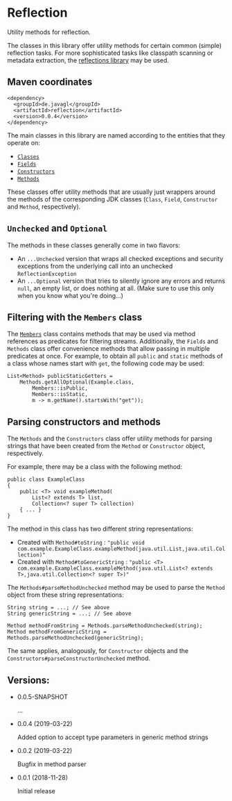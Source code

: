# Reflection

Utility methods for reflection.

The classes in this library offer utility methods for certain common (simple)
reflection tasks. For more sophisticated tasks like classpath scanning or
metadata extraction, the [reflections library](https://github.com/ronmamo/reflections)
may be used.

## Maven coordinates

    <dependency>
      <groupId>de.javagl</groupId>
      <artifactId>reflection</artifactId>
      <version>0.0.4</version>
    </dependency> 

The main classes in this library are named according to the entities that
they operate on:

- [`Classes`](https://github.com/javagl/Reflection/blob/master/src/main/java/de/javagl/reflection/Classes.java)
- [`Fields`](https://github.com/javagl/Reflection/blob/master/src/main/java/de/javagl/reflection/Fields.java)
- [`Constructors`](https://github.com/javagl/Reflection/blob/master/src/main/java/de/javagl/reflection/Constructors.java)
- [`Methods`](https://github.com/javagl/Reflection/blob/master/src/main/java/de/javagl/reflection/Methods.java)

These classes offer utility methods that are usually just wrappers around the
methods of the corresponding JDK classes (`Class`, `Field`, `Constructor`
and `Method`, respectively).

## `Unchecked` and `Optional`  

The methods in these classes generally come in two flavors:

- An `...Unchecked` version that wraps all checked exceptions and security
  exceptions from the underlying call into an unchecked `ReflectionException`
- An `...Optional` version that tries to silently ignore any errors and
  returns `null`, an empty list, or does nothing at all. (Make sure to use
  this only when you know what you're doing...)


## Filtering with the `Members` class  

The [`Members`](https://github.com/javagl/Reflection/blob/master/src/main/java/de/javagl/reflection/Members.java)
class contains methods that may be used via method references as predicates
for filtering streams. Additionally, the `Fields` and `Methods` class offer
convenience methods that allow passing in multiple predicates at once. For 
example, to obtain all `public` and `static` methods of a class whose 
names start with `get`, the following code may be used: 

    List<Method> publicStaticGetters = 
        Methods.getAllOptional(Example.class,
            Members::isPublic, 
            Members::isStatic,
            m -> m.getName().startsWith("get"));

            
## Parsing constructors and methods

The `Methods` and the `Constructors` class offer utility methods for
parsing strings that have been created from the `Method` or `Constructor`
object, respectively.

For example, there may be a class with the following method: 

    public class ExampleClass
    {
        public <T> void exampleMethod(
            List<? extends T> list, 
            Collection<? super T> collection) 
        { ... }
    }

The method in this class has two different string representations:

- Created with `Method#toString` : `"public void com.example.ExampleClass.exampleMethod(java.util.List,java.util.Collection)"`
- Created with `Method#toGenericString` : `"public <T> com.example.ExampleClass.exampleMethod(java.util.List<? extends T>,java.util.Collection<? super T>)"`

The `Methods#parseMethodUnchecked` method may be used to parse the 
`Method` object from these string representations:

    String string = ...; // See above
    String genericString = ...; // See above
    
    Method methodFromString = Methods.parseMethodUnchecked(string);
    Method methodFromGenericString = Methods.parseMethodUnchecked(genericString);
    
The same applies, analogously, for `Constructor` objects and the 
`Constructors#parseConstructorUnchecked` method.

    
## Versions:

- 0.0.5-SNAPSHOT 

  ...

- 0.0.4 (2019-03-22) 

  Added option to accept type parameters in generic method strings

- 0.0.2 (2019-03-22)
  
  Bugfix in method parser

- 0.0.1 (2018-11-28)
   
  Initial release


  
            
            